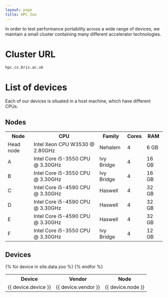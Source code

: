 ```yaml
---
layout: page
title: HPC Zoo
---
```


In order to test performance portability across a wide range of devices, we maintain a small cluster containing many different accelerator technologies.

# Cluster URL
`hpc.cs.bris.ac.uk`

# List of devices

Each of our devices is situated in a host machine, which have different CPUs.

## Nodes
<table class="zoo-list">
<tr><th>Node</th><th>CPU</th><th>Family</th><th>Cores</th><th>RAM</th></tr>
<tr><td>Head node</td><td>Intel Xeon CPU W3530 @ 2.80GHz</td><td>Nehalem</td><td>4</td><td>6 GB</td></tr>
<tr><td>A</td><td>Intel Core i5-3550 CPU @ 3.30GHz</td><td>Ivy Bridge</td><td>4</td><td>16 GB</td></tr>
<tr><td>B</td><td>Intel Core i5-3550 CPU @ 3.30GHz</td><td>Ivy Bridge</td><td>4</td><td>16 GB</td></tr>
<tr><td>C</td><td>Intel Core i5-4590 CPU @ 3.30GHz</td><td>Haswell</td><td>4</td><td>32 GB</td></tr>
<tr><td>D</td><td>Intel Core i5-4590 CPU @ 3.30GHz</td><td>Haswell</td><td>4</td><td>32 GB</td></tr>
<tr><td>E</td><td>Intel Core i5-4590 CPU @ 3.30GHz</td><td>Haswell</td><td>4</td><td>32 GB</td></tr>
<tr><td>F</td><td>Intel Core i5-3550 CPU @ 3.30GHz</td><td>Ivy Bridge</td><td>4</td><td>12 GB</td></tr>

</table>

## Devices

<table class="zoo-list">
<tr>
<th>Device</th>
<th>Vendor</th>
<th>Node</th>
</tr>
{% for device in site.data.zoo %}
<tr>
<td>{{ device.device }}</td>
<td>{{ device.vendor }}</td>
<td>{{ device.node }}</td>
</tr>
{% endfor %}
</table>

